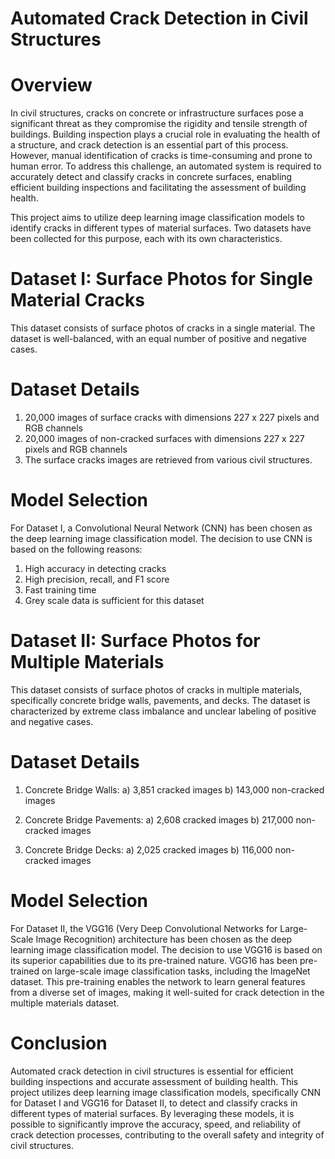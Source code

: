 
# Automated Crack Detection in Civil Structures
# Overview
In civil structures, cracks on concrete or infrastructure surfaces pose a significant threat as they compromise the rigidity and tensile strength of buildings. Building inspection plays a crucial role in evaluating the health of a structure, and crack detection is an essential part of this process. However, manual identification of cracks is time-consuming and prone to human error. To address this challenge, an automated system is required to accurately detect and classify cracks in concrete surfaces, enabling efficient building inspections and facilitating the assessment of building health.

This project aims to utilize deep learning image classification models to identify cracks in different types of material surfaces. Two datasets have been collected for this purpose, each with its own characteristics.

# Dataset I: Surface Photos for Single Material Cracks
This dataset consists of surface photos of cracks in a single material. The dataset is well-balanced, with an equal number of positive and negative cases.

# Dataset Details
1. 20,000 images of surface cracks with dimensions 227 x 227 pixels and RGB channels
2. 20,000 images of non-cracked surfaces with dimensions 227 x 227 pixels and RGB channels
3. The surface cracks images are retrieved from various civil structures.

# Model Selection
For Dataset I, a Convolutional Neural Network (CNN) has been chosen as the deep learning image classification model. The decision to use CNN is based on the following reasons:

1. High accuracy in detecting cracks
2. High precision, recall, and F1 score
3. Fast training time
4. Grey scale data is sufficient for this dataset

# Dataset II: Surface Photos for Multiple Materials
This dataset consists of surface photos of cracks in multiple materials, specifically concrete bridge walls, pavements, and decks. The dataset is characterized by extreme class imbalance and unclear labeling of positive and negative cases.

# Dataset Details
1. Concrete Bridge Walls:
a) 3,851 cracked images
b) 143,000 non-cracked images

2. Concrete Bridge Pavements:
a) 2,608 cracked images
b) 217,000 non-cracked images

3. Concrete Bridge Decks:
a) 2,025 cracked images
b) 116,000 non-cracked images

# Model Selection
For Dataset II, the VGG16 (Very Deep Convolutional Networks for Large-Scale Image Recognition) architecture has been chosen as the deep learning image classification model. The decision to use VGG16 is based on its superior capabilities due to its pre-trained nature. VGG16 has been pre-trained on large-scale image classification tasks, including the ImageNet dataset. This pre-training enables the network to learn general features from a diverse set of images, making it well-suited for crack detection in the multiple materials dataset.

# Conclusion
Automated crack detection in civil structures is essential for efficient building inspections and accurate assessment of building health. This project utilizes deep learning image classification models, specifically CNN for Dataset I and VGG16 for Dataset II, to detect and classify cracks in different types of material surfaces. By leveraging these models, it is possible to significantly improve the accuracy, speed, and reliability of crack detection processes, contributing to the overall safety and integrity of civil structures.
